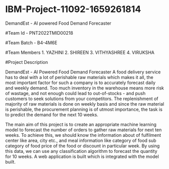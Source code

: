 # IBM-Project-11092-1659261814
DemandEst - AI powered Food Demand Forecaster

#Team Id - PNT2022TMID00218

#Team Batch - B4-4M6E

#Team Members
    1. YAZHINI
    2. SHIREEN
    3. VITHYASHREE
    4. VIRUKSHA

#Project Description

DemandEst - AI Powered Food Demand Forecaster
A food delivery service has to deal with a lot of perishable raw materials which makes it all, the most important factor for such a company is to accurately forecast daily and weekly demand. Too much inventory in the warehouse means more risk of wastage, and not enough could lead to out-of-stocks - and push customers to seek solutions from your competitors. The replenishment of majority of raw materials is done on weekly basis and since the raw material is perishable, the procurement planning is of utmost importance, the task is to predict the demand for the next 10 weeks.

The main aim of this project is to create an appropriate machine learning model to forecast the number of orders to gather raw materials for next ten weeks. To achieve this, we should know the information about of fulfilment center like area, city etc., and meal information like category of food sub category of food price of the food or discount in particular week. By using this data, we can use any classification algorithm to forecast the quantity for 10 weeks. A web application is built which is integrated with the model built.


